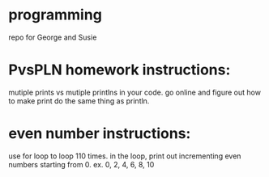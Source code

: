 # programming
repo for George and Susie

# PvsPLN homework instructions:
mutiple prints vs mutiple printlns in your code.
go online and figure out how to make print do the same thing as println.

# even number instructions:
use for loop to loop 110 times.
in the loop, print out incrementing even numbers starting from 0.
ex. 0, 2, 4, 6, 8, 10
